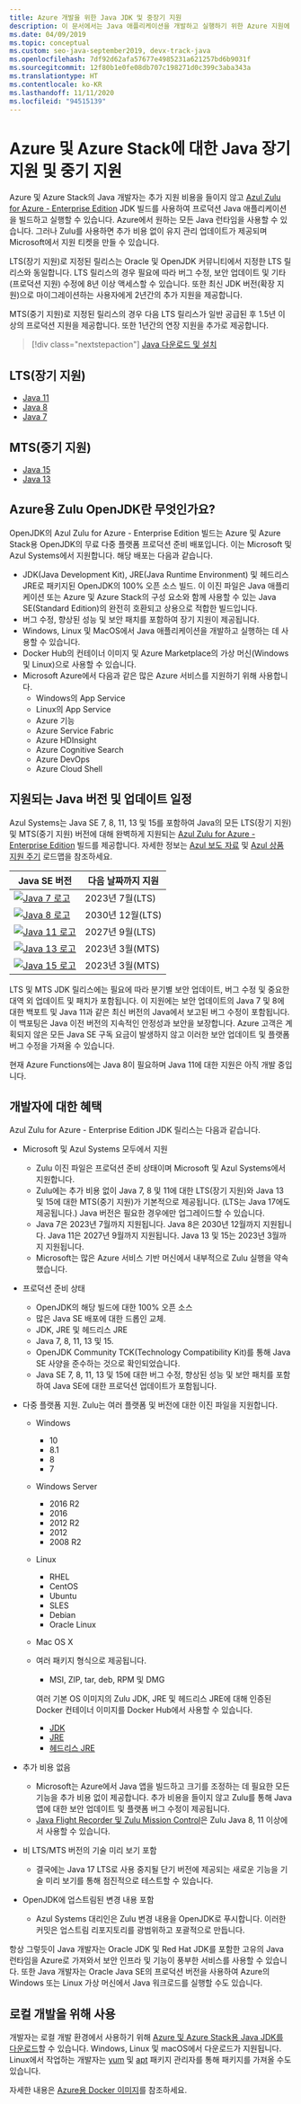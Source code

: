 ```yaml
---
title: Azure 개발을 위한 Java JDK 및 중장기 지원
description: 이 문서에서는 Java 애플리케이션을 개발하고 실행하기 위한 Azure 지원에 대한 다운로드 및 설명을 제공합니다.
ms.date: 04/09/2019
ms.topic: conceptual
ms.custom: seo-java-september2019, devx-track-java
ms.openlocfilehash: 7df92d62afa57677e4985231a621257bd6b9031f
ms.sourcegitcommit: 12f80b1e0fe08db707c198271d0c399c3aba343a
ms.translationtype: HT
ms.contentlocale: ko-KR
ms.lasthandoff: 11/11/2020
ms.locfileid: "94515139"
---
```

# <a name="java-long-term-support-and-medium-term-support-on-azure-and-azure-stack"></a>Azure 및 Azure Stack에 대한 Java 장기 지원 및 중기 지원

Azure 및 Azure Stack의 Java 개발자는 추가 지원 비용을 들이지 않고 [Azul Zulu for Azure - Enterprise Edition](https://www.azul.com/downloads/azure-only/zulu/) JDK 빌드를 사용하여 프로덕션 Java 애플리케이션을 빌드하고 실행할 수 있습니다. Azure에서 원하는 모든 Java 런타임을 사용할 수 있습니다. 그러나 Zulu를 사용하면 추가 비용 없이 유지 관리 업데이트가 제공되며 Microsoft에서 지원 티켓을 만들 수 있습니다.

LTS(장기 지원)로 지정된 릴리스는 Oracle 및 OpenJDK 커뮤니티에서 지정한 LTS 릴리스와 동일합니다. LTS 릴리스의 경우 필요에 따라 버그 수정, 보안 업데이트 및 기타(프로덕션 지원) 수정에 8년 이상 액세스할 수 있습니다. 또한 최신 JDK 버전(확장 지원)으로 마이그레이션하는 사용자에게 2년간의 추가 지원을 제공합니다.

MTS(중기 지원)로 지정된 릴리스의 경우 다음 LTS 릴리스가 일반 공급된 후 1.5년 이상의 프로덕션 지원을 제공합니다. 또한 1년간의 연장 지원을 추가로 제공합니다.

> [!div class="nextstepaction"]
> [Java 다운로드 및 설치](java-jdk-install.md)

## <a name="long-term-support-lts"></a>LTS(장기 지원)

* [Java 11](https://www.azul.com/downloads/azure-only/zulu/?version=java-11-lts)
* [Java 8](https://www.azul.com/downloads/azure-only/zulu/?version=java-8-lts)
* [Java 7](https://www.azul.com/downloads/azure-only/zulu/?version=java-7-lts)

## <a name="medium-term-support-mts"></a>MTS(중기 지원)

* [Java 15](https://www.azul.com/downloads/azure-only/zulu/?version=java-15)
* [Java 13](https://www.azul.com/downloads/azure-only/zulu/?version=java-13)

## <a name="what-is-the-zulu-openjdk-for-azure"></a>Azure용 Zulu OpenJDK란 무엇인가요?

OpenJDK의 Azul Zulu for Azure - Enterprise Edition 빌드는 Azure 및 Azure Stack용 OpenJDK의 무료 다중 플랫폼 프로덕션 준비 배포입니다. 이는 Microsoft 및 Azul Systems에서 지원합니다. 해당 배포는 다음과 같습니다.

* JDK(Java Development Kit), JRE(Java Runtime Environment) 및 헤드리스 JRE로 패키지된 OpenJDK의 100% 오픈 소스 빌드. 이 이진 파일은 Java 애플리케이션 또는 Azure 및 Azure Stack의 구성 요소와 함께 사용할 수 있는 Java SE(Standard Edition)의 완전히 호환되고 상용으로 적합한 빌드입니다.
* 버그 수정, 향상된 성능 및 보안 패치를 포함하여 장기 지원이 제공됩니다.
* Windows, Linux 및 MacOS에서 Java 애플리케이션을 개발하고 실행하는 데 사용할 수 있습니다.
* Docker Hub의 컨테이너 이미지 및 Azure Marketplace의 가상 머신(Windows 및 Linux)으로 사용할 수 있습니다.
* Microsoft Azure에서 다음과 같은 많은 Azure 서비스를 지원하기 위해 사용합니다.
  * Windows의 App Service
  * Linux의 App Service
  * Azure 기능
  * Azure Service Fabric
  * Azure HDInsight
  * Azure Cognitive Search
  * Azure DevOps
  * Azure Cloud Shell  

## <a name="supported-java-versions-and-update-schedule"></a>지원되는 Java 버전 및 업데이트 일정

Azul Systems는 Java SE 7, 8, 11, 13 및 15를 포함하여 Java의 모든 LTS(장기 지원) 및 MTS(중기 지원) 버전에 대해 완벽하게 지원되는 [Azul Zulu for Azure - Enterprise Edition](https://www.azul.com/downloads/azure-only/zulu/) 빌드를 제공합니다. 자세한 정보는 [Azul 보도 자료](https://www.azul.com/press_release/free-java-production-support-for-microsoft-azure-azure-stack) 및 [Azul 상품 지원 주기](https://www.azul.com/products/azul_support_roadmap/) 로드맵을 참조하세요.

|Java SE 버전  |다음 날짜까지 지원  |
|---------|----------|
|[![Java 7 로고](media/supported-java-versions-java-7.png)](https://www.azul.com/downloads/azure-only/zulu/?version=java-7-lts) |2023년 7월(LTS)|
|[![Java 8 로고](media/supported-java-versions-java-8.png)](https://www.azul.com/downloads/azure-only/zulu/?version=java-8-lts) |2030년 12월(LTS)|
|[![Java 11 로고](media/supported-java-versions-java-11.png)](https://www.azul.com/downloads/azure-only/zulu/?version=java-11-lts) |2027년 9월(LTS)|
|[![Java 13 로고](media/supported-java-versions-java-13.png)](https://www.azul.com/downloads/azure-only/zulu/?version=java-13) |2023년 3월(MTS)|
|[![Java 15 로고](media/supported-java-versions-java-15.png)](https://www.azul.com/downloads/azure-only/zulu/?version=java-15) |2023년 3월(MTS)|

LTS 및 MTS JDK 릴리스에는 필요에 따라 분기별 보안 업데이트, 버그 수정 및 중요한 대역 외 업데이트 및 패치가 포함됩니다. 이 지원에는 보안 업데이트의 Java 7 및 8에 대한 백포트 및 Java 11과 같은 최신 버전의 Java에서 보고된 버그 수정이 포함됩니다. 이 백포팅은 Java 이전 버전의 지속적인 안정성과 보안을 보장합니다. Azure 고객은 계획되지 않은 모든 Java SE 구독 요금이 발생하지 않고 이러한 보안 업데이트 및 플랫폼 버그 수정을 가져올 수 있습니다.

현재 Azure Functions에는 Java 8이 필요하며 Java 11에 대한 지원은 아직 개발 중입니다.

## <a name="benefits-for-developers"></a>개발자에 대한 혜택

Azul Zulu for Azure - Enterprise Edition JDK 릴리스는 다음과 같습니다.

- Microsoft 및 Azul Systems 모두에서 지원

   * Zulu 이진 파일은 프로덕션 준비 상태이며 Microsoft 및 Azul Systems에서 지원합니다.
   * Zulu에는 추가 비용 없이 Java 7, 8 및 11에 대한 LTS(장기 지원)와 Java 13 및 15에 대한 MTS(중기 지원)가 기본적으로 제공됩니다. (LTS는 Java 17에도 제공됩니다.) Java 버전은 필요한 경우에만 업그레이드할 수 있습니다.
   * Java 7은 2023년 7월까지 지원됩니다. Java 8은 2030년 12월까지 지원됩니다. Java 11은 2027년 9월까지 지원됩니다. Java 13 및 15는 2023년 3월까지 지원됩니다.
   * Microsoft는 많은 Azure 서비스 기반 머신에서 내부적으로 Zulu 실행을 약속했습니다.

- 프로덕션 준비 상태

   * OpenJDK의 해당 빌드에 대한 100% 오픈 소스
   * 많은 Java SE 배포에 대한 드롭인 교체.
   * JDK, JRE 및 헤드리스 JRE
   * Java 7, 8, 11, 13 및 15.
   * OpenJDK Community TCK(Technology Compatibility Kit)를 통해 Java SE 사양을 준수하는 것으로 확인되었습니다.
   * Java SE 7, 8, 11, 13 및 15에 대한 버그 수정, 향상된 성능 및 보안 패치를 포함하여 Java SE에 대한 프로덕션 업데이트가 포함됩니다.

- 다중 플랫폼 지원. Zulu는 여러 플랫폼 및 버전에 대한 이진 파일을 지원합니다.

   * Windows
     * 10
     * 8.1
     * 8
     * 7
   * Windows Server
     * 2016 R2
     * 2016
     * 2012 R2
     * 2012
     * 2008 R2
   * Linux
     * RHEL
     * CentOS
     * Ubuntu
     * SLES
     * Debian
     * Oracle Linux
   * Mac OS X
   * 여러 패키지 형식으로 제공됩니다.
     * MSI, ZIP, tar, deb, RPM 및 DMG

     여러 기본 OS 이미지의 Zulu JDK, JRE 및 헤드리스 JRE에 대해 인증된 Docker 컨테이너 이미지를 Docker Hub에서 사용할 수 있습니다.

     * [JDK](https://hub.docker.com/_/microsoft-java-jdk)
     * [JRE](https://hub.docker.com/_/microsoft-java-jre)
     * [헤드리스 JRE](https://hub.docker.com/_/microsoft-java-jre-headless)

- 추가 비용 없음

   * Microsoft는 Azure에서 Java 앱을 빌드하고 크기를 조정하는 데 필요한 모든 기능을 추가 비용 없이 제공합니다. 추가 비용을 들이지 않고 Zulu를 통해 Java 앱에 대한 보안 업데이트 및 플랫폼 버그 수정이 제공됩니다.
   * [Java Flight Recorder 및 Zulu Mission Control](java-jdk-flight-recorder-and-mission-control.md)은 Zulu Java 8, 11 이상에서 사용할 수 있습니다.

- 비 LTS/MTS 버전의 기술 미리 보기 포함

   * 결국에는 Java 17 LTS로 사용 중지될 단기 버전에 제공되는 새로운 기능을 기술 미리 보기를 통해 점진적으로 테스트할 수 있습니다.

- OpenJDK에 업스트림된 변경 내용 포함
   * Azul Systems 대리인은 Zulu 변경 내용을 OpenJDK로 푸시합니다. 이러한 커밋은 업스트림 리포지토리를 광범위하고 포괄적으로 만듭니다.

항상 그렇듯이 Java 개발자는 Oracle JDK 및 Red Hat JDK를 포함한 고유의 Java 런타임을 Azure로 가져와서 보안 인프라 및 기능이 풍부한 서비스를 사용할 수 있습니다. 또한 Java 개발자는 Oracle Java SE의 프로덕션 버전을 사용하여 Azure의 Windows 또는 Linux 가상 머신에서 Java 워크로드를 실행할 수도 있습니다.

## <a name="use-for-local-development"></a>로컬 개발을 위해 사용

개발자는 로컬 개발 환경에서 사용하기 위해 [Azure 및 Azure Stack용 Java JDK를 다운로드](https://www.azul.com/downloads/azure-only/zulu/)할 수 있습니다. Windows, Linux 및 macOS에서 다운로드가 지원됩니다. Linux에서 작업하는 개발자는 [yum](https://www.azul.com/downloads/azure-only/zulu/#yum-repo) 및 [apt](https://www.azul.com/downloads/azure-only/zulu/#apt-repo) 패키지 관리자를 통해 패키지를 가져올 수도 있습니다.

자세한 내용은 [Azure용 Docker 이미지](java-jdk-docker-images.md)를 참조하세요.
